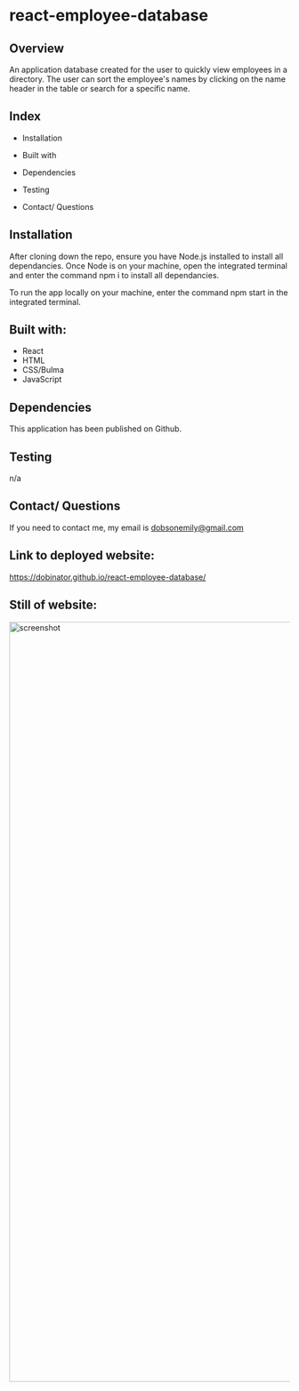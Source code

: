 # react-employee-database

## Overview
An application database created for the user to quickly view employees in a directory. The user can sort the employee's names by clicking on the name header in the table or search for a specific name.


## Index

* Installation

* Built with

* Dependencies

* Testing

* Contact/ Questions

## Installation

After cloning down the repo, ensure you have Node.js installed to install all dependancies. Once Node is on your machine,  open the integrated terminal and enter the command npm i to install all dependancies.

To run the app locally on your machine, enter the command npm start in the integrated terminal.

## Built with:

- React
- HTML
- CSS/Bulma
- JavaScript


## Dependencies

This application has been published on Github.

## Testing

n/a

## Contact/ Questions

  If you need to contact me, my email is dobsonemily@gmail.com


## Link to deployed website: 

 https://dobinator.github.io/react-employee-database/
 
 ## Still of website: 
<img width="1367" alt="screenshot" src="https://user-images.githubusercontent.com/77806090/116113887-c31c7400-a66d-11eb-983f-4944f71adeaf.png">
